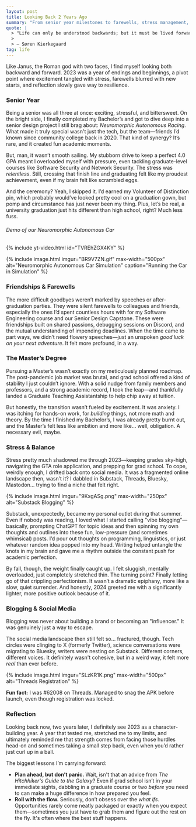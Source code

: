 ```yaml
---
layout: post
title: Looking Back 2 Years Ago
summary: "From senior year milestones to farewells, stress management, blogging, and a return to social media, 2023 was a pivotal moment of reflection."
quote: |
  > "Life can only be understood backwards; but it must be lived forwards."
  >
  > — Søren Kierkegaard
tag: life
---
```


Like Janus, the Roman god with two faces, I find myself looking both backward and forward. 2023 was a year of endings and beginnings, a pivot point where excitement tangled with stress, farewells blurred with new starts, and reflection slowly gave way to resilience.

### Senior Year

Being a senior was all three at once: exciting, stressful, and bittersweet. On the bright side, I finally completed my Bachelor’s and got to dive deep into a senior design project I still brag about: *Neuromorphic Autonomous Racing*. What made it truly special wasn't just the tech, but the team—friends I’d known since community college back in 2020. That kind of synergy? It’s rare, and it created fun academic moments.

But, man, it wasn’t smooth sailing. My stubborn drive to keep a perfect 4.0 GPA meant I overloaded myself with pressure, even tackling graduate-level courses like Software Security and Network Security. The stress was *relentless*. Still, crossing that finish line and graduating felt like my proudest achievement, even if my brain felt like scrambled eggs.

And the ceremony? Yeah, I skipped it. I’d earned my Volunteer of Distinction pin, which probably would’ve looked pretty cool on a graduation gown, but pomp and circumstance has just never been my thing. Plus, let’s be real, a university graduation just hits different than high school, right? Much less fuss.

###### Demo of our Neuromorphic Autonomous Car

{% include yt-video.html id="TVREhZGX4KY" %}

{% include image.html 
    imgur="BR9V7ZN.gif" 
    max-width="500px"
    alt="Neuromorphic Autonomous Car Simulation"
    caption="Running the Car in Simulation" 
 %}

### Friendships & Farewells

The more difficult goodbyes weren’t marked by speeches or after-graduation parties. They were silent farewells to colleagues and friends, especially the ones I’d spent countless hours with for my Software Engineering course and our Senior Design Capstone. These were friendships built on shared passions, debugging sessions on Discord, and the mutual understanding of impending deadlines. When the time came to part ways, we didn’t need flowery speeches—just an unspoken *good luck on your next adventure*. It felt more profound, in a way.

### The Master’s Degree

Pursuing a Master’s wasn’t exactly on my meticulously planned roadmap. The post-pandemic job market was brutal, and grad school offered a kind of stability I just couldn’t ignore. With a solid nudge from family members and professors, and a strong academic record, I took the leap—and thankfully landed a Graduate Teaching Assistantship to help chip away at tuition.

But honestly, the transition wasn’t fueled by excitement. It was anxiety. I was itching for hands-on work, for *building* things, not more math and theory. By the time I finished my Bachelor’s, I was already pretty burnt out, and the Master’s felt less like ambition and more like… well, obligation. A necessary evil, maybe.

### Stress & Balance

Stress pretty much shadowed me through 2023—keeping grades sky-high, navigating the GTA role application, and prepping for grad school. To cope, weirdly enough, I drifted back onto social media. It was a fragmented online landscape then, wasn’t it? I dabbled in Substack, Threads, Bluesky, Mastodon… trying to find a niche that felt right.

{% include image.html 
    imgur="9KxgASg.png" 
    max-width="250px"
    alt="Substack Blogging" 
 %}

Substack, unexpectedly, became my personal outlet during that summer. Even if nobody was reading, I loved what I started calling "vibe blogging"—basically, prompting ChatGPT for topic ideas and then spinning my own thoughts and outlines into these fun, low-pressure (and sometimes whimsical) posts. I’d pour out thoughts on programming, linguistics, or just whatever random idea popped into my head. Writing helped untangle the knots in my brain and gave me a rhythm outside the constant push for academic perfection.

By fall, though, the weight finally caught up. I felt sluggish, mentally overloaded, just completely stretched thin. The turning point? Finally letting go of that crippling perfectionism. It wasn’t a dramatic epiphany, more like a slow, quiet surrender. And honestly, 2024 greeted me with a significantly lighter, more positive outlook because of it.

### Blogging & Social Media

Blogging was never about building a brand or becoming an "influencer." It was genuinely just a way to escape.

The social media landscape then still felt so… fractured, though. Tech circles were clinging to X (formerly Twitter), science conversations were migrating to Bluesky, writers were nesting on Substack. Different corners, different voices. It definitely wasn't cohesive, but in a weird way, it felt more *real* than ever before.

{% include image.html 
    imgur="SLzKR1K.png" 
    max-width="500px"
    alt="Threads Registration" 
 %}

**Fun fact:** I was #62008 on Threads. Managed to snag the APK before launch, even though registration was locked.

### Reflection

Looking back now, two years later, I definitely see 2023 as a character-building year. A year that tested me, stretched me to my limits, and ultimately reminded me that strength comes from facing those hurdles head-on and sometimes taking a small step back, even when you’d rather just curl up in a ball.

The biggest lessons I’m carrying forward:
- **Plan ahead, but don’t panic.** Wait, isn't that an advice from *The Hitchhiker's Guide to the Galaxy*? Even if grad school isn’t in your immediate sights, dabbling in a graduate course or two *before* you need to can make a huge difference in how prepared you feel.
- **Roll with the flow.** Seriously, don’t obsess over the *what ifs*. Opportunities rarely come neatly packaged or exactly when you expect them—sometimes you just have to grab them and figure out the rest on the fly. It's often where the best stuff happens.